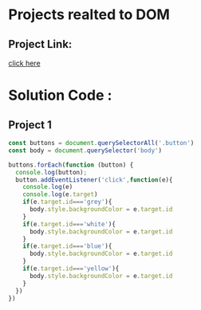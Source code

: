 # Projects realted to DOM

## Project Link:
[click here](https://stackblitz.com/edit/dom-project-chaiaurcode?file=index.html)

# Solution Code :

## Project 1

```javascript
const buttons = document.querySelectorAll('.button')
const body = document.querySelector('body')

buttons.forEach(function (button) {
  console.log(button);
  button.addEventListener('click',function(e){
    console.log(e)
    console.log(e.target)
    if(e.target.id==='grey'){
      body.style.backgroundColor = e.target.id
    }
    if(e.target.id==='white'){
      body.style.backgroundColor = e.target.id
    }
    if(e.target.id==='blue'){
      body.style.backgroundColor = e.target.id
    }
    if(e.target.id==='yellow'){
      body.style.backgroundColor = e.target.id
    }
  })
})
```